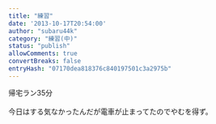 ```yaml
---
title: "練習"
date: '2013-10-17T20:54:00'
author: "subaru44k"
category: "練習(中)"
status: "publish"
allowComments: true
convertBreaks: false
entryHash: "07170dea818376c840197501c3a2975b"
---
```

帰宅ラン35分<br>
<br>
今日はする気なかったんだが電車が止まってたのでやむを得ず。
